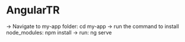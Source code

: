 # AngularTR

-> Navigate to my-app folder: cd my-app
-> run the command to install node_modules: npm install
-> run: ng serve
